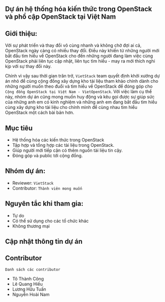 ## Dự án hệ thống hóa kiến thức trong OpenStack và phổ cập OpenStack tại Việt Nam

## Giới thiệu: 
Với sự phát triển và thay đổi vô cùng nhanh và không chờ đợi ai cả, OpenStack ngày càng có nhiều thay đổi. Điều này khiến từ những người mới bắt đầu tìm hiểu về OpenStack cho đến những người đang làm việc cùng OpenStack phải liên tục cập nhật, liên tục tìm hiểu - may ra mới thích nghi kịp với sự thay đổi này.

Chính vì vậy sau thời gian trăn trở, `VietStack` team quyết định khởi xướng dự án nhỏ để cùng cộng đồng xây dựng kho tài liệu tham khảo chính dành cho những người muốn theo đuổi và tìm hiểu về OpenStack để đóng góp cho `Cộng đồng OpenStack tại Việt Nam - VietOpenStack`. Với việc làm cụ thể này, nhóm dự án cũng mong muốn huy động và kêu gọi được sự giúp sức của những anh em có kinh nghiệm và những anh em đang bắt đầu tìm hiểu cùng xây dựng kho tài liệu cho chính mình để cùng nhau tìm hiểu OpenStack một cách bài bản hơn.

## Mục tiêu
- Hệ thống hóa các kiến thức trong OpenStack 
- Tập hợp và tổng hợp các tài liệu trong OpenStack.
- Giúp người mới tiếp cận có thêm nguồn tài liệu tin cậy.
- Đóng góp và public tới cộng đồng.

## Nhóm dự án:
- Reviewer: `VietStack`
- Contributor: `Thành viên mong muốn`

## Nguyên tắc khi tham gia:
- Tự do
- Có thể sử dụng cho các tổ chức khác
- Không thương mại

## Cập nhật thông tin dự án

## Contributor
`Danh sách các contributor`
- Tô Thành Công
- Lê Quang Hiếu
- Lương Hữu Tuấn
- Nguyễn Hoài Nam
